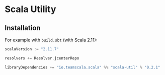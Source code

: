 # Scala Utility

Installation
------------

For example with `build.sbt` (with Scala 2.11):

```scala
scalaVersion := "2.11.7"

resolvers += Resolver.jcenterRepo

libraryDependencies += "io.teamscala.scala" %% "scala-util" % "0.2.1"
```
